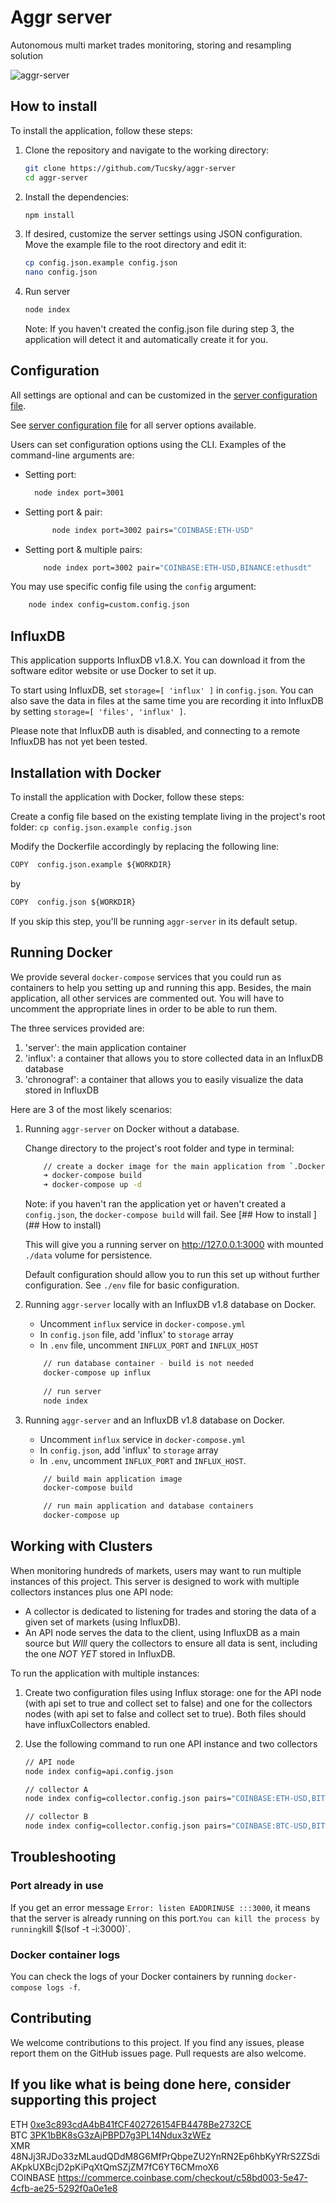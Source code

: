 # Aggr server

Autonomous multi market trades monitoring, storing and resampling solution

![aggr-server](https://i.imgur.com/slF3jDy.png)

## How to install

To install the application, follow these steps:

1. Clone the repository and navigate to the working directory:

    ```bash
    git clone https://github.com/Tucsky/aggr-server
    cd aggr-server
    ```

2. Install the dependencies:

    ```bash
    npm install
    ```

3. If desired, customize the server settings using JSON configuration. Move the example file to the root directory and edit it:

    ```bash
    cp config.json.example config.json
    nano config.json
    ```

4. Run server

    ```bash
    node index
    ```

    Note: If you haven't created the config.json file during step 3, the application will detect it  and automatically create it for you.

## Configuration

All settings are optional and can be customized in the [server configuration file](config.json.example).

See [server configuration file](src/config.js) for all server options available.

Users can set configuration options using the CLI. Examples of the command-line arguments are:

- Setting port:
  
  ```bash
    node index port=3001
  ```

- Setting port & pair:
  
  ```bash
        node index port=3002 pairs="COINBASE:ETH-USD"
  ````

- Setting port & multiple pairs:

    ```bash
        node index port=3002 pair="COINBASE:ETH-USD,BINANCE:ethusdt"
    ````

You may use specific config file using the `config` argument:

```bash
    node index config=custom.config.json
```

## InfluxDB

This application supports InfluxDB v1.8.X. You can download it from the software editor website or use Docker to set it up.

To start using InfluxDB, set `storage=[ 'influx' ]` in `config.json`. You can also save the data in files at the same time you are recording it into InfluxDB by setting `storage=[ 'files', 'influx' ]`.

Please note that InfluxDB auth is disabled, and connecting to a remote InfluxDB has not yet been tested.

## Installation with Docker

To install the application with Docker, follow these steps:

Create a config file based on the existing template living in the project's root folder:
`cp config.json.example config.json`

Modify the Dockerfile accordingly by replacing the following line:

```txt
COPY  config.json.example ${WORKDIR}
```

by

```txt
COPY  config.json ${WORKDIR}
```

If you skip this step, you'll be running `aggr-server` in its default setup.

## Running Docker

We provide several `docker-compose` services that you could run as containers to help you setting up and running this app. Besides, the main application, all other services are commented out. You will have to uncomment the appropriate lines in order to be able to run them.

The three services provided are:

1. 'server': the main application container
2. 'influx': a container that allows you to store collected data in an InfluxDB database
3. 'chronograf': a container that allows you to easily visualize the data stored in InfluxDB

Here are 3 of the most likely scenarios:

1. Running `aggr-server` on Docker without a database.

    Change directory to the project's root folder and type in terminal:

    ```bash
        // create a docker image for the main application from `.Dockerfile`
        ➜ docker-compose build
        ➜ docker-compose up -d
    ```

    Note: if you haven't ran the application yet or haven't created a `config.json`, the  `docker-compose build` will fail. See [## How to install
    ](## How to install)

    This will give you a running server on <http://127.0.0.1:3000> with mounted `./data` volume for persistence.

    Default configuration should allow you to run this set up without further configuration. See `./env` file for basic configuration.

2. Running `aggr-server` locally with an InfluxDB v1.8 database on Docker.

    - Uncomment  `influx` service in `docker-compose.yml`
    - In `config.json` file, add 'influx' to `storage` array
    - In `.env` file,  uncomment `INFLUX_PORT` and `INFLUX_HOST`

    ```bash
        // run database container - build is not needed
        docker-compose up influx
        
        // run server
        node index
    ```

3. Running `aggr-server` and an InfluxDB v1.8 database on Docker.

    - Uncomment  `influx` service in `docker-compose.yml`
    - In `config.json`, add 'influx' to `storage` array
    - In `.env`,  uncomment `INFLUX_PORT` and `INFLUX_HOST`.

    ```bash
        // build main application image
        docker-compose build

        // run main application and database containers
        docker-compose up
    ```

## Working with Clusters

When monitoring hundreds of markets, users may want to run multiple instances of this project. This server is designed to work with multiple collectors instances plus one API node:

- A collector is dedicated to listening for trades and storing the data of a given set of markets (using InfluxDB).
- An API node serves the data to the client, using InfluxDB as a main source but *WIll* query the collectors to ensure all data is sent, including the one *NOT YET* stored in InfluxDB.

To run the application with multiple instances:

1. Create two configuration files using Influx storage: one for the API node (with api set to true and collect set to false) and one for the collectors nodes (with api set to false and collect set to true). Both files should have influxCollectors enabled.
2. Use the following command to run one API instance and two collectors

    ```bash
    // API node
    node index config=api.config.json

    // collector A
    node index config=collector.config.json pairs="COINBASE:ETH-USD,BITSTAMP:ethusdt"

    // collector B
    node index config=collector.config.json pairs="COINBASE:BTC-USD,BITSTAMP:btcusdt"
    ```

## Troubleshooting

### Port already in use

If you get an error message `Error: listen EADDRINUSE :::3000`, it means that the server is already running on this port.`
You can kill the process by running `kill $(lsof -t -i:3000)`.

### Docker container logs

You can check the logs of your Docker containers by running `docker-compose logs -f`.

## Contributing

We welcome contributions to this project. If you find any issues, please report them on the GitHub issues page. Pull requests are also welcome.

## If you like what is being done here, consider supporting this project

ETH [0xe3c893cdA4bB41fCF402726154FB4478Be2732CE](https://etherscan.io/address/0xe3c893cdA4bB41fCF402726154FB4478Be2732CE)\
BTC [3PK1bBK8sG3zAjPBPD7g3PL14Ndux3zWEz](bitcoin:3PK1bBK8sG3zAjPBPD7g3PL14Ndux3zWEz)\
XMR 48NJj3RJDo33zMLaudQDdM8G6MfPrQbpeZU2YnRN2Ep6hbKyYRrS2ZSdiAKpkUXBcjD2pKiPqXtQmSZjZM7fC6YT6CMmoX6\
COINBASE
<https://commerce.coinbase.com/checkout/c58bd003-5e47-4cfb-ae25-5292f0a0e1e8>
